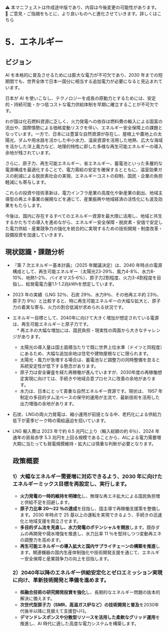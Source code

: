 ⚠️ 本マニフェストは作成途中版であり、内容は今後変更の可能性があります。  
💬 ご意見・ご指摘をもとに、より良いものへと進化させていきます。詳しくはこちら

# 5．エネルギー

## ビジョン

AI を本格的に普及させるためには膨大な電力が不可欠であり、2030 年までの短期間でも、世界全体で日本一国分に相当する追加電力が必要になると見込まれています。

日本が AI を使いこなし、テクノロジーを成長の原動力とするためには、安定的・持続可能・かつ低コストな電力供給体制を早期に確立することが不可欠です。

わが国は化石燃料資源に乏しく、火力発電への依存は燃料費の輸入による国富の流出や、国際情勢による価格変動リスクを伴い、エネルギー安全保障上の課題となっています。一方で、日本には豊富な自然資源が存在し、屋根上や農地上の太陽光、ダムや用水路を活かした中小水力、温泉資源を活用した地熱、広大な海域を活かした洋上風力など、地理的特性に即した多様な再生可能エネルギーの導入余地が残されています。

さらに、原子力、再生可能エネルギー、省エネルギー、蓄電池といった多層的な電源構成を最適化することで、電力需給の安定を確保するとともに、温室効果ガスの削減による脱炭素社会の実現、エネルギーコストの抑制、国民・企業の負担軽減にも寄与します。

これらの投資や技術革新は、電力インフラ産業の高度化や新産業の創出、地域主導型の再エネ事業の展開などを通じて、産業振興や地域経済の活性化にも波及効果をもたらします。

今後は、国内に存在するすべてのエネルギー資源を最大限に活用し、地域と共生するかたちでの導入を進めながら、エネルギー安全保障・脱炭素・安価で安定した電力供給・産業競争力の強化を統合的に実現するための技術開発・制度改革・設備投資を加速していきます。

  ## 現状認識・課題分析

* 『第 7 次エネルギー基本計画』（2025 年閣議決定）は、2040 年時点の電源構成として、再生可能エネルギー（太陽光23-29%、風力4-8%、水力8-10%、地熱1-2%、バイオマス5-6%）、原子力2割程度、火力3-4割程度を目指し、総発電電力量1.1-1.2兆kWhを想定しています。  
* 2023 年の実績（LNG 32％、石炭 29％、水力9％、その他再エネ約 23％、原子力 9％）と比較すると、特に再生可能エネルギーの大幅な拡大と、原子力の着実な寄与、火力の割合低減が求められる状況です。  
* エネルギー目標として、2040年に向けて大きく増加が想定されている電源は、再生可能エネルギーと原子力です。  
　* 再エネの大幅な増加には、国民負担・現実性の両面から大きなチャレンジがあります。  
    * 太陽光の導入量は国土面積当たりで既に世界上位水準（ドイツと同程度）にあるため、大幅な追加余地は住宅や建物屋根などに限られます。  
    * 太陽光・風力が急増する場合は、蓄電池など調整力の同時整備を怠ると系統安定性が低下する懸念があります。  
  * 原子力は安全審査を経た再稼働が進んでいますが、2030年度の再稼働想定実現に向けては、手続きや地域合意プロセスに改善の余地があります。  
  * 水力は、日本にとって貴重な自然エネルギー資源です。現状は、 1957 年制定の多目的ダム法ベースの保守的運用が主流で、最新技術を活用した出力増強の余地があります。  
* 石炭、LNGの両火力発電は、縮小運用が前提となる中、老朽化による供給力低下が夏季ピーク時の需給逼迫を招いています。  
* LNG 輸入費は 2023 年で約 6.5 兆円に上り（輸入総額の約 6％）、2024 年通年の貿易赤字 5.3 兆円を上回る規模であることから、AIによる電力需要増大期に当たっても発電規模維持・拡大には慎重な判断が必要となります。

  ## 政策概要

  ### 1）大幅なエネルギー需要増に対応できるよう、2030 年に向けたエネルギーミックス目標を再設定し、実行します。 
  * **火力発電の一時的維持を明確化**し、無理な再エネ拡大による国民負担増と供給不足を回避します。  
  * **原子力比率 20〜22 ％の達成**を目指し、国主導で再稼働支援策を整備します。2030 年時点で 25 基以上の運転を実現できるよう、手続きの迅速化と地域支援を両立させます。  
  * **多目的ダム法を見直し、水力発電のポテンシャルを開放**します。既存ダムの再開発や揚水増強を推進し、水力比率 11 ％を堅持しつつ変動再エネの調整力を高めます。  
  * **再生可能エネルギーの導入拡大と国内サプライチェーンの構築を推進**します。関連機器の国内生産体制強化や技術開発支援を通じて、エネルギー安全保障と産業競争力の向上を目指します。
  ### 2）2040年以降のエネルギー供給安定化とゼロエミッション実現に向け、革新技術開発と準備を進めます。
  * **核融合技術の研究開発投資を強化**し、長期的なエネルギー問題の抜本的解決に備えます。  
  * **次世代型原子力（SMR、高温ガス炉など）の技術開発と普及**を2030年代後半以降に見据えて支援합니다。  
  * **デマンドレスポンスや分散型リソースを活用した柔軟なグリッド運用**を推進し、AI 時代に適した高度な電力システムを構築します。